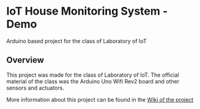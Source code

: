 # IoT House Monitoring System - Demo
Arduino based project for the class of Laboratory of IoT
## Overview
This project was made for the class of Laboratory of IoT. The official material of the class was the Arduino Uno Wifi Rev2 board and other sensors and actuators.

More information about this project can be found in the [Wiki of the project](https://github.com/CarmineDAlessandro/IoT-House-Monitoring-System-Demo/wiki)
